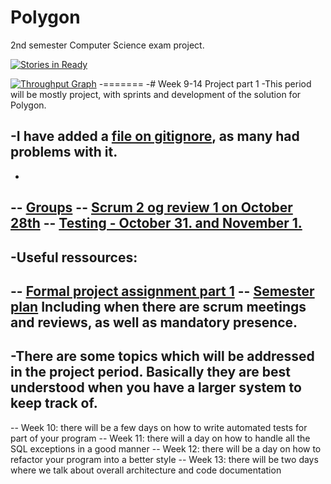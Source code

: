 # Polygon
  2nd semester Computer Science exam project.
  
  [![Stories in Ready](https://badge.waffle.io/Bearukun/Polygon.png?label=ready&title=Ready)](http://waffle.io/Bearukun/Polygon)
  
  
  [![Throughput Graph](https://graphs.waffle.io/Bearukun/Polygon/throughput.svg)](https://waffle.io/Bearukun/Polygon/metrics/throughput)
 -=======
 -# Week 9-14 Project part 1
 -This period will be mostly project, with sprints and development of the solution for Polygon.
  
 -I have added a [file on gitignore](gitignore.md), as many had problems with it.
 -
 -
 -- [Groups](groups.md)
 -- [Scrum 2 og review 1 on October 28th](scrumrev2.md)
 -- [Testing - October 31. and November 1.](testing.md)
 -
 -Useful ressources:
 -
 -- [Formal project assignment part 1](https://github.com/CphBusCosSem2/week9-14-Project-part-1/blob/master/Project%20Assignment%20Part%201%20fall%202016.md)
 -- [Semester plan](https://docs.google.com/spreadsheets/d/1zSEZmKhArmABz01OYuT6r_hhprzMmqxqNV_IkqIMocY/edit?pref=2&pli=1#gid=0) Including when there are scrum meetings and reviews, as well as mandatory presence.
 -
 -There are some topics which will be addressed in the project period. Basically they are best understood when you have a larger system to keep track of.
 -
 -- Week 10: there will be a few days on how to write automated tests for part of your program
 -- Week 11: there will a day on how to handle all the SQL exceptions in a good manner
 -- Week 12: there will be a day on how to refactor your program into a better style
 -- Week 13: there will be two days where we talk about overall architecture and code documentation
